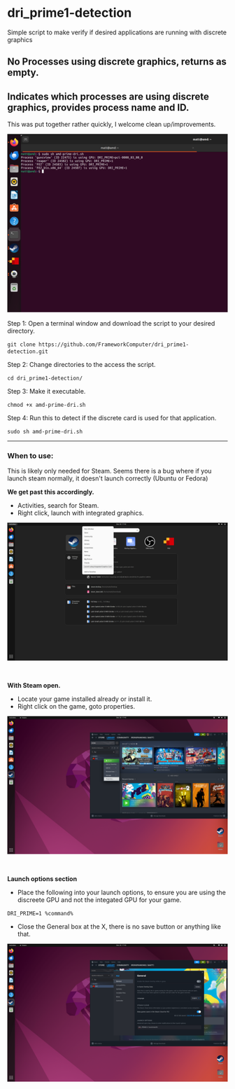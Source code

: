 # dri_prime1-detection
Simple script to make verify if desired applications are running with discrete graphics

## No Processes using discrete graphics, returns as empty.

## Indicates which processes are using discrete graphics, provides process name and ID.

This was put together rather quickly, I welcome clean up/improvements. 

![Example of this script in use](https://raw.githubusercontent.com/ctsdownloads/dri_prime1-detection/main/PRIME.png)


Step 1: Open a terminal window and download the script to your desired directory.

```
git clone https://github.com/FrameworkComputer/dri_prime1-detection.git
```
Step 2: Change directories to the access the script.

```
cd dri_prime1-detection/ 
```

Step 3: Make it executable.
```
chmod +x amd-prime-dri.sh
```

Step 4: Run this to detect if the discrete card is used for that application.
```
sudo sh amd-prime-dri.sh
```
-------------------------------------------------------

### When to use: 

This is likely only needed for Steam. Seems there is a bug where if you launch steam normally, it doesn't launch correctly (Ubuntu or Fedora)

**We get past this accordingly.**

- Activities, search for Steam.
- Right click, launch with integrated graphics.
  
![Locate and launch Steam using INTEGRATED graphics](https://raw.githubusercontent.com/ctsdownloads/dri_prime1-detection/main/Steam-1.png)

&nbsp;
&nbsp;
&nbsp;

**With Steam open.**

- Locate your game installed already or install it.
- Right click on the game, goto properties.
  
![Right click on the game, goto properties](https://raw.githubusercontent.com/ctsdownloads/dri_prime1-detection/main/steam-2.png)

&nbsp;
&nbsp;
&nbsp;

**Launch options section**

- Place the following into your launch options, to ensure you are using the discreete GPU and not the integated GPU for your game.

```
DRI_PRIME=1 %command%
```
- Close the General box at the X, there is no save button or anything like that.

  

![Place the following into your launch options](https://raw.githubusercontent.com/ctsdownloads/dri_prime1-detection/main/steam-3.png)

